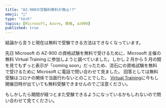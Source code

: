 ```yaml
---
title: "AZ-900の受験料無料が廃止!?"
emoji: "📘"
type: "tech"
topics: [Microsoft, Azure, 資格, az900]
published: true
---
```


結論から言うと現在は無料で受験できる方法はできなくなっています。

先日 Microsoft の AZ-900 の資格試験を無料で受けるために、Microsoft 主催の無料 Virtual Training に参加しようと調べていました。しかし 2 月から 5 月の間を見てもずっと表示が「coming soon」だったため、流石にの資格試験を無料で受けるために Microsoft に電話で問い合わせて見ました。
回答としては無料受験はコロナの関係で当面行わないとのことでした。
[Virtual Training](https://www.microsoft.com/ja-jp/events/top/training-days/azure?activetab=a1:primaryr4)に今もし開催日時が出ていても無料受験できませんのでご注意ください。

もしかしたら期間が経つとまた受験できるようになっているかもしれないので問い合わせて見てください。
